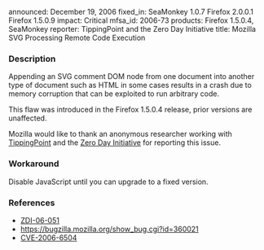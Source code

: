 announced: December 19, 2006
fixed_in: SeaMonkey 1.0.7
          Firefox 2.0.0.1
          Firefox 1.5.0.9
impact: Critical
mfsa_id: 2006-73
products: Firefox 1.5.0.4, SeaMonkey
reporter: TippingPoint and the Zero Day Initiative
title: Mozilla SVG Processing Remote Code Execution

<h3>Description</h3>

<p>Appending an SVG comment DOM node from one document into
another type of document such as HTML in some cases results in a crash due to
memory corruption that can be exploited to run arbitrary code.</p>

<p>This flaw was introduced in the Firefox 1.5.0.4 release, prior versions are unaffected.</p>

<p>Mozilla would like to thank an anonymous researcher working with
<a class="ex-ref" href="http://www.tippingpoint.com/">TippingPoint</a> and the
<a class="ex-ref" href="http://www.zerodayinitiative.com/">Zero Day Initiative</a>
for reporting this issue.</p>

<h3>Workaround</h3>

<p>Disable JavaScript until you can upgrade to a fixed version.</p>

<h3>References</h3>

<ul>
<li><a class="ex-ref" href="http://www.zerodayinitiative.com/advisories/ZDI-06-051.html">
ZDI-06-051</a></li>
<li><a href="https://bugzilla.mozilla.org/show_bug.cgi?id=360021">
https://bugzilla.mozilla.org/show_bug.cgi?id=360021</a></li>
<li><a class="ex-ref" href="http://nvd.nist.gov/nvd.cfm?cvename=CVE-2006-6504">CVE-2006-6504</a></li>
</ul>



